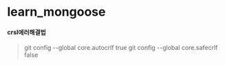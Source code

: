 # learn_mongoose

#### crsl에러해결법
> git config --global core.autocrlf true
> git config --global core.safecrlf false
